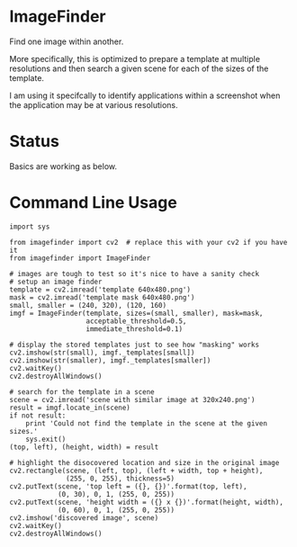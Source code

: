 ImageFinder
========

Find one image within another.

More specifically, this is optimized to prepare a template at multiple
resolutions and then search a given scene for each of the sizes of the template.

I am using it specifcally to identify applications within a screenshot when
the application may be at various resolutions.

Status
======

Basics are working as below.

Command Line Usage
================

    import sys

    from imagefinder import cv2  # replace this with your cv2 if you have it
    from imagefinder import ImageFinder

    # images are tough to test so it's nice to have a sanity check
    # setup an image finder
    template = cv2.imread('template 640x480.png')
    mask = cv2.imread('template mask 640x480.png')
    small, smaller = (240, 320), (120, 160)
    imgf = ImageFinder(template, sizes=(small, smaller), mask=mask,
                       acceptable_threshold=0.5,
                       immediate_threshold=0.1)

    # display the stored templates just to see how "masking" works
    cv2.imshow(str(small), imgf._templates[small])
    cv2.imshow(str(smaller), imgf._templates[smaller])
    cv2.waitKey()
    cv2.destroyAllWindows()

    # search for the template in a scene
    scene = cv2.imread('scene with similar image at 320x240.png')
    result = imgf.locate_in(scene)
    if not result:
        print 'Could not find the template in the scene at the given sizes.'
        sys.exit()
    (top, left), (height, width) = result

    # highlight the disocovered location and size in the original image
    cv2.rectangle(scene, (left, top), (left + width, top + height),
                  (255, 0, 255), thickness=5)
    cv2.putText(scene, 'top left = ({}, {})'.format(top, left),
                (0, 30), 0, 1, (255, 0, 255))
    cv2.putText(scene, 'height width = ({} x {})'.format(height, width),
                (0, 60), 0, 1, (255, 0, 255))
    cv2.imshow('discovered image', scene)
    cv2.waitKey()
    cv2.destroyAllWindows()
